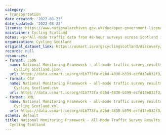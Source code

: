 ```yaml
---
category:
- Transportation
date_created: '2022-08-22'
date_updated: '2022-08-22'
license: https://www.nationalarchives.gov.uk/doc/open-government-licence/version/3/
maintainer: Cycling Scotland
notes: <p>"All-mode traffic data from 48-hour surveys across Scotland in May 2022"</p>
organization: Cycling Scotland
original_dataset_link: https://usmart.io/org/cyclingscotland/discovery/discovery-view-detail/64c2e05b-4905-4a08-8943-fd732b904535
records: null
resources:
- format: JSON
  name: National Monitoring Framework - all-mode traffic survey results May 2022 -
    Cycling Scotland.json
  url: https://data.usmart.io/org/d1b773fa-d2bd-4830-b399-ecfd18e832f3/resource?resourceGUID=b0588068-d37f-4f71-8337-4c44fd7cbb6c
- format: CSV
  name: National Monitoring Framework - all-mode traffic survey results May 2022 -
    Cycling Scotland.csv
  url: https://data.usmart.io/org/d1b773fa-d2bd-4830-b399-ecfd18e832f3/resource?resourceGUID=7004369d-c6d4-4409-a7b0-261b855ef2ef
- format: XML
  name: National Monitoring Framework - all-mode traffic survey results May 2022 -
    Cycling Scotland.xml
  url: https://data.usmart.io/org/d1b773fa-d2bd-4830-b399-ecfd18e832f3/resource?resourceGUID=3db56b24-458f-43a4-8aef-8c8a3c12a5c2
schema: default
title: National Monitoring Framework - All-Mode Traffic Survey Results May 2022 -
  Cycling Scotland
---
```

